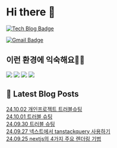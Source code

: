 # Hi there 👋

[![Tech Blog Badge](http://img.shields.io/badge/tistory-black?style=flat-square&logo=Tistory&link=https://codingpracticenote.tistory.com/)](https://codingpracticenote.tistory.com/)
	
[![Gmail Badge](https://img.shields.io/badge/Gmail-d14836?style=flat-square&logo=Gmail&logoColor=white&link=mailto:tkdrnr1215@gmail.com)](mailto:tkdrnr1215@gmail.com)

## 이런 환경에 익숙해요✍🏼

<img src="https://img.shields.io/badge/CSS3-1572B6?style=flat-square&logo=CSS3&logoColor=white"/> </t>
<img src="https://img.shields.io/badge/HTML5-E34F26?style=flat-square&logo=HTML5&logoColor=white"/> 
<img src="https://img.shields.io/badge/JavaScript-F7DF1E?style=flat-square&logo=JavaScript&logoColor=white"/>
<img src="https://img.shields.io/badge/TypeScript-3178C6?style=flat-square&logo=TypeScript&logoColor=white"/>

## 📕 Latest Blog Posts

<a href=https://codingpracticenote.tistory.com/340>24.10.02 개인프로젝트 트러블슈팅</a></br><a href=https://codingpracticenote.tistory.com/339>24.10.01 트러블 슈팅</a></br><a href=https://codingpracticenote.tistory.com/338>24.09.30 트러블 슈팅</a></br><a href=https://codingpracticenote.tistory.com/337>24.09.27 넥스트에서 tanstackquery 사용하기</a></br><a href=https://codingpracticenote.tistory.com/336>24.09.25 nextjs의 4가지 주요 렌더링 기법</a></br>